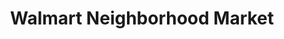 ---
title: "Walmart Neighborhood Market"
url: /miami-gardens/walmart-neighborhood-market/
shop: supermarket
---